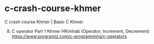 # c-crash-course-khmer
C crash course Khmer | Basic C Khmer

08. C operator Part 1 Khmer HKimhab (Operator, Increment, Decrement)
https://www.programiz.com/c-programming/c-operators 

